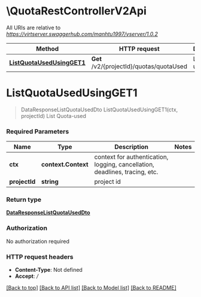 # \QuotaRestControllerV2Api

All URIs are relative to *https://virtserver.swaggerhub.com/manhtu1997/vserver/1.0.2*

Method | HTTP request | Description
------------- | ------------- | -------------
[**ListQuotaUsedUsingGET1**](QuotaRestControllerV2Api.md#ListQuotaUsedUsingGET1) | **Get** /v2/{projectId}/quotas/quotaUsed | List Quota-used


# **ListQuotaUsedUsingGET1**
> DataResponseListQuotaUsedDto ListQuotaUsedUsingGET1(ctx, projectId)
List Quota-used

### Required Parameters

Name | Type | Description  | Notes
------------- | ------------- | ------------- | -------------
 **ctx** | **context.Context** | context for authentication, logging, cancellation, deadlines, tracing, etc.
  **projectId** | **string**| project id | 

### Return type

[**DataResponseListQuotaUsedDto**](DataResponse«List«QuotaUsedDto»».md)

### Authorization

No authorization required

### HTTP request headers

 - **Content-Type**: Not defined
 - **Accept**: */*

[[Back to top]](#) [[Back to API list]](../README.md#documentation-for-api-endpoints) [[Back to Model list]](../README.md#documentation-for-models) [[Back to README]](../README.md)

